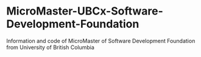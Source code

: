 # MicroMaster-UBCx-Software-Development-Foundation
Information and code of MicroMaster of Software Development Foundation from University of British Columbia
